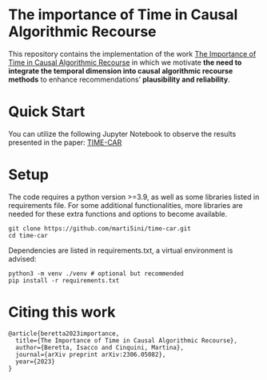 # The importance of Time in Causal Algorithmic Recourse

This repository contains the implementation of the work [The Importance of Time in Causal Algorithmic Recourse](https://) in which 
we motivate **the need to integrate the temporal dimension into causal algorithmic recourse methods** to enhance recommendations’ **plausibility and reliability**. 


# Quick Start

You can utilize the following Jupyter Notebook to observe the results presented in the paper: [TIME-CAR](https://github.com/marti5ini/time-car/blob/master/time-car.ipynb)


# Setup

The code requires a python version >=3.9, as well as some libraries listed in requirements file. For some additional functionalities, more libraries are needed for these extra functions and options to become available. 

```
git clone https://github.com/marti5ini/time-car.git
cd time-car
```

Dependencies are listed in requirements.txt, a virtual environment is advised:

```
python3 -m venv ./venv # optional but recommended
pip install -r requirements.txt
```

# Citing this work

```
@article{beretta2023importance,
  title={The Importance of Time in Causal Algorithmic Recourse},
  author={Beretta, Isacco and Cinquini, Martina},
  journal={arXiv preprint arXiv:2306.05082},
  year={2023}
}


